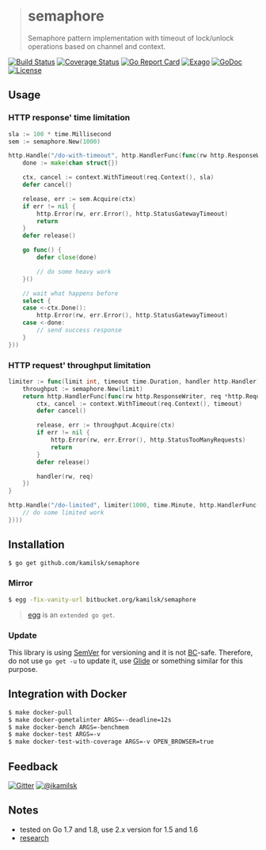 > # semaphore
>
> Semaphore pattern implementation with timeout of lock/unlock operations based on channel and context.

[![Build Status](https://travis-ci.org/kamilsk/semaphore.svg?branch=master)](https://travis-ci.org/kamilsk/semaphore)
[![Coverage Status](https://coveralls.io/repos/github/kamilsk/semaphore/badge.svg)](https://coveralls.io/github/kamilsk/semaphore)
[![Go Report Card](https://goreportcard.com/badge/github.com/kamilsk/semaphore)](https://goreportcard.com/report/github.com/kamilsk/semaphore)
[![Exago](https://api.exago.io/badge/rank/github.com/kamilsk/semaphore)](https://www.exago.io/project/github.com/kamilsk/semaphore)
[![GoDoc](https://godoc.org/github.com/kamilsk/semaphore?status.svg)](https://godoc.org/github.com/kamilsk/semaphore)
[![License](https://img.shields.io/github/license/mashape/apistatus.svg?maxAge=2592000)](LICENSE)

## Usage

### HTTP response' time limitation

```go
sla := 100 * time.Millisecond
sem := semaphore.New(1000)

http.Handle("/do-with-timeout", http.HandlerFunc(func(rw http.ResponseWriter, req *http.Request) {
    done := make(chan struct{})

    ctx, cancel := context.WithTimeout(req.Context(), sla)
    defer cancel()

    release, err := sem.Acquire(ctx)
    if err != nil {
        http.Error(rw, err.Error(), http.StatusGatewayTimeout)
        return
    }
    defer release()

    go func() {
        defer close(done)

        // do some heavy work
    }()

    // wait what happens before
    select {
    case <-ctx.Done():
        http.Error(rw, err.Error(), http.StatusGatewayTimeout)
    case <-done:
        // send success response
    }
}))
```

### HTTP request' throughput limitation

```go
limiter := func(limit int, timeout time.Duration, handler http.Handler) http.Handler {
	throughput := semaphore.New(limit)
	return http.HandlerFunc(func(rw http.ResponseWriter, req *http.Request) {
		ctx, cancel := context.WithTimeout(req.Context(), timeout)
		defer cancel()

		release, err := throughput.Acquire(ctx)
		if err != nil {
			http.Error(rw, err.Error(), http.StatusTooManyRequests)
			return
		}
		defer release()

		handler(rw, req)
	})
}

http.Handle("/do-limited", limiter(1000, time.Minute, http.HandlerFunc(func(rw http.ResponseWriter, req *http.Request) {
	// do some limited work
})))
```

## Installation

```bash
$ go get github.com/kamilsk/semaphore
```

### Mirror

```bash
$ egg -fix-vanity-url bitbucket.org/kamilsk/semaphore
```

> [egg](https://github.com/kamilsk/egg) is an `extended go get`.

### Update

This library is using [SemVer](http://semver.org) for versioning and it is not
[BC](https://en.wikipedia.org/wiki/Backward_compatibility)-safe.
Therefore, do not use `go get -u` to update it, use [Glide](https://glide.sh) or something similar for this purpose.

## Integration with Docker

```bash
$ make docker-pull
$ make docker-gometalinter ARGS=--deadline=12s
$ make docker-bench ARGS=-benchmem
$ make docker-test ARGS=-v
$ make docker-test-with-coverage ARGS=-v OPEN_BROWSER=true
```

## Feedback

[![Gitter](https://badges.gitter.im/Join%20Chat.svg)](https://gitter.im/kamilsk/semaphore)
[![@ikamilsk](https://img.shields.io/badge/author-%40ikamilsk-blue.svg)](https://twitter.com/ikamilsk)

## Notes

- tested on Go 1.7 and 1.8, use 2.x version for 1.5 and 1.6
- [research](RESEARCH.md)
